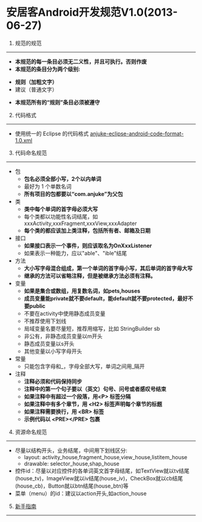    
安居客Android开发规范V1.0(2013-06-27)
=========================================
 1. 规范的规范
------------------------
 * **本规范的每一条目必须无二义性，并且可执行。否则作废**
 * **本规范的条目分为两个级别:**
  + **规则（加粗文字）**
  + 建议（普通文字）
 * **本规范所有的“规则”条目必须被遵守**
 2. 代码格式 
------------------------
*  使用统一的 Eclipse 的代码格式 
[anjuke-eclipse-android-code-format-1.0.xml]()

 3. 代码命名规范
------------------------
* 包
  + **包名必须全部小写，2个以内单词**
  + 最好为 1 个单数名词
  + **所有项目的包都要以“com.anjuke”为父包**
* 类
  + **类中每个单词的首字母必须大写**
  + 每个类都以功能性名词结尾，如xxxActivity,xxxFragment,xxxView,xxxAdapter
  + **每个类的都应该加上类注释，包括所有者、邮箱及日期**
* 接口
  + **如果接口表示一个事件，则应该取名为OnXxxListener**
  + 如果表示一种能力，应以"able"、"ible"结尾
* 方法
  + **大小写字母混合组成，第一个单词的首字母小写，其后单词的首字母大写**
  + **继承的方法可以省略注释，但是被继承方法必须有注释。**
* 变量
  + **如果是集合或数组，用复数名词，如pets,houses**
  + **成员变量能private就不要default，能default就不要protected，最好不要public**
  + 不要在activity中使用静态成员变量
  + 不推荐使用下划线
  + 局域变量名要尽量短，推荐用缩写，比如 StringBuilder sb
  + 非公有，非静态成员变量以m开头
  + 静态成员变量以s开头
  + 其他变量以小写字母开头
* 常量
  + 只能包含字母和\_，字母全部大写，单词之间用\_隔开
* 注释
  + **注释必须和代码保持同步**
  + **注释中的第一个句子要以（英文）句号、问号或者感叹号结束**
  + **如果注释中有超过一个段落，用\<P\> 标签分隔**
  + **如果注释中有多个章节，用 \<H2\> 标签声明每个章节的标题**
  + **如果注释需要换行，用 \<BR\> 标签**
  + **示例代码以 \<PRE\>\</PRE\> 包裹**
4. 资源命名规范
------------------------
* 尽量以结构开头，业务结尾，中间用下划线区分:
  + layout: activity\_house,fragment\_house,view\_house,listitem\_house
  + drawable: selector\_house,shap\_house
* 控件id：尽量以对应控件的各单词英文首字母结尾，如TextView就以tv结尾(house\_tv)，ImageView就以iv结尾(house\_iv)，CheckBox就以cb结尾(house\_cb)，Button就以btn结尾(house\_btn)等
* 菜单（menu）的id：建议以action开头,如action\_house
5. [新手指南](http://git.corp.anjuke.com/android/AndroidLibrary/tree/master)
------------------
